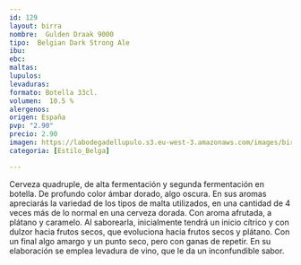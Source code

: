 ```yaml
---
id: 129
layout: birra
nombre:  Gulden Draak 9000
tipo:  Belgian Dark Strong Ale
ibu: 
ebc:
maltas: 
lupulos: 
levaduras: 
formato: Botella 33cl.
volumen:  10.5 %
alergenos: 
origen: España
pvp: "2.90"
precio: 2.90
imagen: https://labodegadellupulo.s3.eu-west-3.amazonaws.com/images/birras/gulden9000.jpg
categoria: [Estilo_Belga]

---
```

Cerveza quadruple, de alta fermentación y segunda fermentación en botella. De profundo color ámbar dorado, algo oscura. En sus aromas apreciarás la variedad de los tipos de malta utilizados, en una cantidad de 4 veces más de lo normal en una cerveza dorada. Con aroma afrutada, a plátano y caramelo. Al saborearla, inicialmente tendrá un inicio cítrico y con dulzor hacia frutos secos, que evoluciona hacia frutos secos y plátano. Con un final algo amargo y un punto seco, pero con ganas de repetir. En su elaboración se emplea levadura de vino, que le da un inconfundible sabor.






















